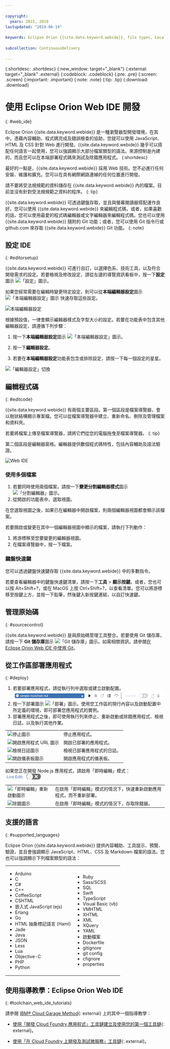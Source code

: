 ```yaml
---

copyright:
  years: 2015, 2019
lastupdated: "2019-06-19"

keywords: Eclipse Orion {{site.data.keyword.webide}}, file types, Local Editor Settings icon

subcollection: ContinuousDelivery

---
```


{:shortdesc: .shortdesc}
{:new_window: target="_blank"}
{:external: target="_blank" .external}
{:codeblock: .codeblock}
{:pre: .pre}
{:screen: .screen}
{:important: .important}
{:note: .note}
{:tip: .tip}
{:download: .download}

# 使用 Eclipse Orion Web IDE 開發
{: #web_ide}

Eclipse Orion {{site.data.keyword.webide}} 是一種瀏覽器型開發環境，在其中，憑藉內容輔助、程式碼完成及錯誤檢查的協助，您就可以使用 JavaScript、HTML 及 CSS 針對 Web 進行開發。{{site.data.keyword.webide}} 幾乎可以搭配任何語言一起使用，您可以強調顯示大部分檔案類型的語法。來源控制是內建的，而且您可以在本端部署程式碼來測試及除錯應用程式。
{:shortdesc}

最好的一點是，{{site.data.keyword.webide}} 採用 Web 技術。您不必進行任何安裝、維護和擴充。您可以在具有網際網路連線的任何位置進行開發。

請不要將受法規規範的資料儲存在 {{site.data.keyword.webide}} 內的檔案。目前並沒有針對受法規規範之資料的程序。
{: tip}

{{site.data.keyword.webide}} 可透過鍵盤存取，並且與螢幕閱讀器搭配運作良好。您可以使用 {{site.data.keyword.webide}} 來編輯程式碼，或者，如果喜歡的話，您可以使用最愛的程式碼編輯器或文字編輯器來編輯程式碼。您也可以使用 {{site.data.keyword.webide}} 隨附的 Git 功能；或者，您可以使用 Git 指令行或 github.com 來存取 {{site.data.keyword.webide}} Git 功能。
{: note}

## 設定 IDE
{: #editorsetup}

{{site.data.keyword.webide}} 可進行自訂，以選擇色系、技術工具，以及符合開發需求的設定。若要檢視及修改設定，請從左邊的導覽資訊看板中，按一下**設定**圖示 <img class="inline" src="images/webide_settings_icon_light_small.png"  alt="「設定」圖示">。

如果您經常需要在編輯時變更特定設定，則可以從**本端編輯器設定**圖示 <img class="inline" src="images/webide_local_settings_icon_light_small.png"  alt="「本端編輯器設定」圖示"> 快速存取這些設定。

![本端編輯器設定](images/webide_local_editor_settings_light.png)

根據預設值，一律會顯示編輯器樣式及字型大小的設定。若要在功能表中包含其他編輯器設定，請遵循下列步驟：

1. 按一下**本端編輯器設定**圖示 <img class="inline" src="images/webide_local_settings_icon_light_small.png"  alt="「本端編輯器設定」圖示">。

2. 按一下**編輯器設定**。

3. 若要在**本端編輯器設定**功能表包含或排除設定，請按一下每一個設定的星星。

![「編輯器設定」切換](images/webide_editor_settings_toggle_light.png)


## 編輯程式碼
{: #editcode}

{{site.data.keyword.webide}} 有兩個主要區段。第一個區段是檔案導覽器，會以樹狀結構顯示專案檔。您可以從檔案導覽器中建立、重新命名、刪除及管理檔案和資料夾。

若要將檔案上傳至檔案導覽器，請將它們從您的電腦拖曳至檔案導覽器。
{: tip}

第二個區段是編輯器窗格。編輯器提供數個程式碼特性，包括內容輔助及語法驗證。

![Web IDE](images/webide_light.png)

### 使用多個檔案
1. 若要同時使用兩個檔案，請按一下**變更分割編輯器模式**圖示 <img class="inline" src="images/webide_split_editor_icon_light_small.png"  alt="「分割編輯器」圖示">。
2. 從開啟的功能表中，選取視圖。

 在您選取視圖之後，如果已在編輯器中開啟檔案，則兩個編輯器視圖都會顯示該檔案。

 若要開啟或變更在其中一個編輯器視圖中顯示的檔案，請執行下列動作：
 1. 將游標移至您要變更的編輯器視圖。
 2. 在檔案導覽器中，按一下檔案。

### 鍵盤快速鍵
您可以透過鍵盤快速鍵存取 {{site.data.keyword.webide}} 中的多數指令。

若要查看編輯器中的鍵盤快速鍵清單，請按一下**工具** > **顯示按鍵**。或者，您也可以按 Alt+Shift+?，或在 MacOS 上按 Ctrl+Shift+?，以查看清單。您可以將游標移至按鍵上方，並按一下鉛筆，然後鍵入新按鍵連結，以自訂快速鍵。

## 管理原始碼
{: #sourcecontrol}

{{site.data.keyword.webide}} 是與原始碼管理工具整合。若要使用 Git 儲存庫，請按一下 **Git 儲存庫**圖示 <img class="inline" src="images/webide_git_icon_light_small.png"  alt="「Git 儲存庫」圖示">。如需相關資訊，請參閱[在 Eclipse Orion Web IDE 中使用 Git](/docs/services/ContinuousDelivery?topic=ContinuousDelivery-git_web_ide#git_web_ide)。

## 從工作區部署應用程式
{: #deploy}

1. 若要部署應用程式，請從執行列中選取或建立啟動配置。![執行列](images/webide_runbar_light.png)   
1. 按一下部署圖示 <img class="inline" src="images/webide_deploy_button_light_small.png"  alt="「部署」圖示">。使用您工作區的現行內容以及啟動配置中所定義的環境，即可部署您應用程式的實例。
2. 部署應用程式之後，即可使用執行列來停止、重新啟動或除錯應用程式、檢視日誌，以及執行其他作業。


<table role="presentation">
<tr><td><img src="./images/stop_button.png"  alt="停止圖示"></td><td>停止應用程式。</td></tr>
<tr><td> <img src="./images/open_app_url.png"  alt="開啟應用程式 URL 圖示"></td><td> 開啟已部署的應用程式。</td></tr>
<tr><td><img src="./images/view_logs.png"  alt="檢視日誌圖示"></td><td>檢視已部署應用程式的日誌。</td></tr>
<tr><td><img src="./images/open_dashboard.png"  alt="開啟儀表板圖示"></td><td>開啟應用程式的儀表板。</td></tr>
</table>

如果您正在開發 Node.js 應用程式，請啟用「即時編輯」模式：<img  src="./images/enable_live_edit.png"  alt="啟用即時編輯調節器">

<table role="presentation"><tr><td><img src="./images/live_edit_restart.png"  alt="「即時編輯」重新啟動圖示"></td><td>在啟用「即時編輯」模式的情況下，快速重新啟動應用程式，而不重新部署。</td></tr>
<tr><td> <img src="./images/debug_icon.png"  alt="除錯圖示"></td>
<td>在啟用「即時編輯」模式的情況下，存取除錯器。
</td></tr>
</table>

## 支援的語言
{: #supported_languages}

Eclipse Orion {{site.data.keyword.webide}} 提供內容輔助、工具提示、預覽、驗證，並且會強調顯示 JavaScript、HTML、CSS 及 Markdown 檔案的語法。您也可以強調顯示下列檔案類型的語法：

<table role="presentation">
<tr>
<td>
<ul><li>Arduino
</li><li>C</li>
<li>C#
</li><li>C++
</li><li>CoffeeScript
</li><li>CSHTML
</li><li>嵌入式 JavaScript (ejs)
</li><li>Erlang
</li><li>Go
</li><li>HTML 抽象標記語言 (Haml)
</li><li>Jade
</li><li>Java
</li><li>JSON
</li><li>Less  
</li><li>Lua  
</li><li>Objective-C
</li><li>PHP
</li><li>Python</li></ul>
</td>
<td>
<ul><li>Ruby
</li><li>Sass/SCSS
</li><li>SQL
</li><li>Swift
</li><li>TypeScript
</li><li>Visual Basic (vb)
</li><li>VMHTML
</li><li>XHTML
</li><li>XML
</li><li>XQuery
</li><li>YAML
</li><li>啟動檔案
</li><li>Dockerfile
</li><li>gitignore
</li><li>git config
</li><li>cfignore
</li><li>properties
</li></ul>
</td>
</tr>
</table>

## 使用指導教學：Eclipse Orion Web IDE
{: #toolchain_web_ide_tutorials}

請參閱 [IBM&reg; Cloud Garage Method](https://www.ibm.com/cloud/garage){: external} 上的其中一個指導教學：

  * [使用「開發 Cloud Foundry 應用程式」工具鏈建立及使用您的第一個工具鏈](https://www.ibm.com/cloud/garage/tutorials/introduce-develop-cloud-foundry-app-toolchain){: external}。

  * [使用「在 Cloud Foundry 上開發及測試微服務」工具鏈](https://www.ibm.com/cloud/garage/tutorials/use-develop-test-microservices-on-cloud-foundry-toolchain){: external}。 
